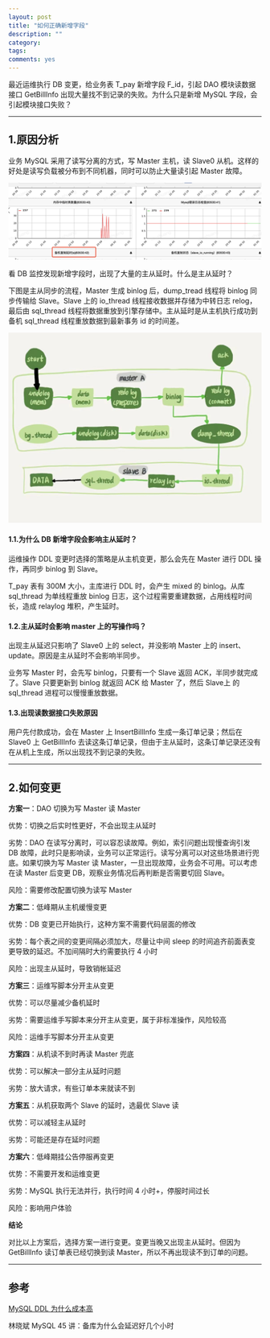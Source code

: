 ```yaml
---
layout: post
title: "如何正确新增字段"
description: ""
category: 
tags:
comments: yes
---
```


最近运维执行 DB 变更，给业务表 T_pay 新增字段 F_id，引起 DAO 模块读数据接口 GetBillInfo 出现大量找不到记录的失败。为什么只是新增 MySQL 字段，会引起模块接口失败？

----

## 1.原因分析

业务 MySQL 采用了读写分离的方式，写 Master 主机，读 Slave0 从机。这样的好处是读写负载被分布到不同机器，同时可以防止大量读引起 Master 故障。

![](/assets/images/20210402-1.jpg)

看 DB 监控发现新增字段时，出现了大量的主从延时。什么是主从延时？

下图是主从同步的流程，Master 生成 binlog 后，dump_tread 线程将 binlog 同步传输给 Slave。Slave 上的 io_thread 线程接收数据并存储为中转日志 relog，最后由 sql_thread 线程将数据重放到引擎存储中。主从延时是从主机执行成功到备机 sql_thread 线程重放数据到最新事务 id 的时间差。

![](/assets/images/20210402-2.jpg)

#### 1.1.为什么 DB 新增字段会影响主从延时？

运维操作 DDL 变更时选择的策略是从主机变更，那么会先在 Master 进行 DDL 操作，再同步 binlog 到 Slave。

T_pay 表有 300M 大小，主库进行 DDL 时，会产生 mixed 的 binlog。从库 sql_thread 为单线程重放 binlog 日志，这个过程需要重建数据，占用线程时间长，造成 relaylog 堆积，产生延时。

#### 1.2.主从延时会影响 master 上的写操作吗？

出现主从延迟只影响了 Slave0 上的 select，并没影响 Master 上的 insert、update。原因是主从延时不会影响半同步。

业务写 Master 时，会先写 binlog，只要有一个 Slave 返回 ACK，半同步就完成了。Slave 只要更新到 binlog 就返回 ACK 给 Master 了，然后 Slave上 的 sql_thread 进程可以慢慢重放数据。

#### 1.3.出现读数据接口失败原因

用户先付款成功，会在 Master 上 InsertBillInfo 生成一条订单记录；然后在 Slave0 上 GetBillInfo 去读这条订单记录，但由于主从延时，这条订单记录还没有在从机上生成，所以出现找不到记录的失败。

---

## 2.如何变更

__方案一__：DAO 切换为写 Master 读 Master

优势：切换之后实时性更好，不会出现主从延时

劣势：DAO 在读写分离时，可以容忍读故障。例如，索引问题出现慢查询引发 DB 故障，此时只是影响读，业务可以正常运行。读写分离可以对这些场景进行兜底。如果切换为写 Master 读 Master，一旦出现故障，业务会不可用。可以考虑在读 Master 后变更 DB，观察业务情况后再判断是否需要切回 Slave。

风险：需要修改配置切换为读写 Master

__方案二__：低峰期从主机缓慢变更

优势：DB 变更已开始执行，这种方案不需要代码层面的修改

劣势：每个表之间的变更间隔必须加大，尽量让中间 sleep 的时间追齐前面表变更导致的延迟。不加间隔时大约需要执行 4 小时

风险：出现主从延时，导致销帐延迟

__方案三__：运维写脚本分开主从变更

优势：可以尽量减少备机延时

劣势：需要运维手写脚本来分开主从变更，属于非标准操作，风险较高

风险：运维手写脚本分开主从变更

__方案四__：从机读不到时再读 Master 兜底

优势：可以解决一部分主从延时问题

劣势：放大请求，有些订单本来就读不到

__方案五__：从机获取两个 Slave 的延时，选最优 Slave 读

优势：可以减轻主从延时

劣势：可能还是存在延时问题

__方案六__：低峰期挂公告停服再变更

优势：不需要开发和运维变更

劣势：MySQL 执行无法并行，执行时间 4 小时+，停服时间过长

风险：影响用户体验

__结论__

对比以上方案后，选择方案一进行变更。变更当晚又出现主从延时。但因为 GetBillInfo 读订单表已经切换到读 Master，所以不再出现读不到订单的问题。

---

## 参考

[MySQL DDL 为什么成本高](https://cloud.tencent.com/developer/article/1418418)

林晓斌 MySQL 45 讲：备库为什么会延迟好几个小时